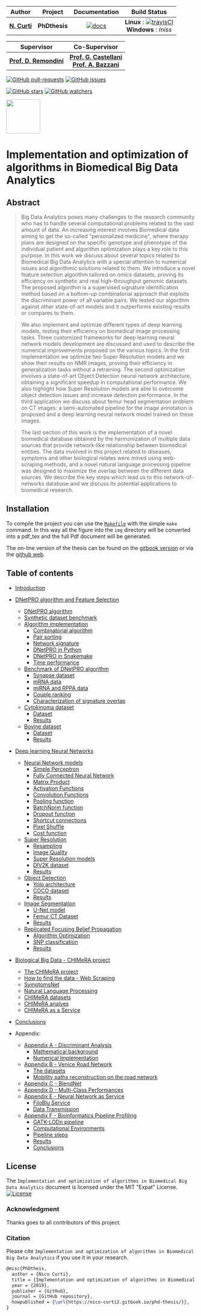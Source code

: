 | **Author**   | **Project** | **Documentation**                                                                   | **Build Status**              |
|:------------:|:-----------:|:-----------------------------------------------------------------------------------:|:-----------------------------:|
|   [**N. Curti**](https://github.com/Nico-Curti)   |  **PhDthesis**  | [![docs](https://img.shields.io/badge/documentation-latest-blue.svg?style=plastic)](https://nico-curti.github.io/PhDthesis/) | **Linux** : [![travisCI](https://travis-ci.com/Nico-Curti/PhDthesis.svg?token=7QqsqaQiuDHSyGDT3xek&branch=master)](https://travis-ci.com/Nico-Curti/PhDthesis) <br/> **Windows** : *miss* |

| **Supervisor** | **Co-Supervisor** |
|:--------------:|:-----------------:|
| [**Prof. D. Remondini**](https://www.unibo.it/sitoweb/daniel.remondini) | [**Prof. G. Castellani**](https://www.unibo.it/sitoweb/gastone.castellani) <br/> [**Prof. A. Bazzani**](https://www.unibo.it/sitoweb/armando.bazzani) |

[![GitHub pull-requests](https://img.shields.io/github/issues-pr/Nico-Curti/PhDthesis.svg?style=plastic)](https://github.com/Nico-Curti/PhDthesis/pulls)
[![GitHub issues](https://img.shields.io/github/issues/Nico-Curti/PhDthesis.svg?style=plastic)](https://github.com/Nico-Curti/PhDthesis/issues)

[![GitHub stars](https://img.shields.io/github/stars/Nico-Curti/PhDthesis.svg?label=Stars&style=social)](https://github.com/Nico-Curti/PhDthesis/stargazers)
[![GitHub watchers](https://img.shields.io/github/watchers/Nico-Curti/PhDthesis.svg?label=Watch&style=social)](https://github.com/Nico-Curti/PhDthesis/watchers)

<a href="https://github.com/UniboDIFABiophysics">
<div class="image">
<img src="https://cdn.rawgit.com/physycom/templates/697b327d/logo_unibo.png" width="90" height="90">
</div>
</a>

# Implementation and optimization of algorithms in Biomedical Big Data Analytics

## Abstract

> Big Data Analytics poses many challenges to the research community who has to handle several computational problems related to the vast amount of data.
> An increasing interest involves Biomedical data aiming to get the so-called "personalized medicine", where therapy plans are designed on the specific genotype and phenotype of the individual patient and algorithm optimization plays a key role to this purpose.
> In this work we discuss about several topics related to Biomedical Big Data Analytics with a special attention to numerical issues and algorithmic solutions related to them.
> We introduce a novel feature selection algorithm tailored on *omics* datasets, proving its efficiency on synthetic and real high-throughput genomic datasets.
> The proposed algorithm is a supervised signature identification method based on a bottom-up combinatorial approach that exploits the discriminant power of all variable pairs.
> We tested our algorithm against other state-of-art models and it outperforms existing results or compares to them.

> We also implement and optimize different types of deep learning models, testing their efficiency on biomedical image processing tasks.
> Three customized frameworks for deep learning neural network models development are discussed and used to describe the numerical improvements proposed on the various topics.
> In the first implementation we optimize two Super Resolution models and we show their results on NMR images, proving their efficiency in generalization tasks without a retraining.
> The second optimization involves a state-of-art Object Detection neural network architecture, obtaining a significant speedup in computational performance.
> We also highlight how Super Resolution models are able to overcome object detection issues and increase detection performance.
> In the third application we discuss about femur head segmentation problem on CT images: a semi-automated pipeline for the image annotation is proposed and a deep learning neural network model trained on these images.

> The last section of this work is the implementation of a novel biomedical database obtained by the harmonization of multiple data sources that provide network-like relationship between biomedical entities.
> The data involved in this project related to diseases, symptoms and other biological relates were mined using web-scraping methods, and a novel natural language processing pipeline was designed to maximize the overlap between the different data sources.
> We describe the key steps which lead us to this network-of-networks database and we discuss its potential applications to biomedical research.

## Installation

To compile the project you can use the [`Makefile`](https://github.com/Nico-Curti/PhDthesis/blob/master/Makefile) with the simple `make` command.
In this way all the figure into the `img` directory will be converted into a pdf_tex and the full Pdf document will be generated.

The on-line version of the thesis can be found on the [gitbook version](https://nico-curti2.gitbook.io/phd-thesis/) or via the [github web](https://nico-curti.github.io/PhDthesis).

## Table of contents

* [Introduction](https://github.com/Nico-Curti/PhDthesis/blob/master/docs/md/Introduction.md)

* [DNetPRO algorithm and Feature Selection](https://github.com/Nico-Curti/PhDthesis/blob/master/docs/md/Chapter1/README.md)
  * [DNetPRO algorithm](https://github.com/Nico-Curti/PhDthesis/blob/master/docs/md/Chapter1/DNetPRO/README.md)
  * [Synthetic dataset benchmark](https://github.com/Nico-Curti/PhDthesis/blob/master/docs/md/Chapter1/DNetPRO/ToyModel.md)
  * [Algorithm implementation](https://github.com/Nico-Curti/PhDthesis/blob/master/docs/md/Chapter1/Implementation/README.md)
    * [Combinatorial algorithm](https://github.com/Nico-Curti/PhDthesis/blob/master/docs/md/Chapter1/Implementation/Couples.md)
    * [Pair sorting](https://github.com/Nico-Curti/PhDthesis/blob/master/docs/md/Chapter1/Implementation/Sorting.md)
    * [Network signature](https://github.com/Nico-Curti/PhDthesis/blob/master/docs/md/Chapter1/Implementation/FeatSel.md)
    * [DNetPRO in Python](https://github.com/Nico-Curti/PhDthesis/blob/master/docs/md/Chapter1/Implementation/Python.md)
    * [DNetPRO in Snakemake](https://github.com/Nico-Curti/PhDthesis/blob/master/docs/md/Chapter1/Implementation/Pipeline.md)
    * [Time performance](https://github.com/Nico-Curti/PhDthesis/blob/master/docs/md/Chapter1/Implementation/Timing.md)
  * [Benchmark of DNetPRO algorithm](https://github.com/Nico-Curti/PhDthesis/blob/master/docs/md/Chapter1/Synapse/README.md)
    * [Synapse dataset](https://github.com/Nico-Curti/PhDthesis/blob/master/docs/md/Chapter1/Synapse/Dataset.md)
    * [mRNA data](https://github.com/Nico-Curti/PhDthesis/blob/master/docs/md/Chapter1/Synapse/mRNA.md)
    * [miRNA and RPPA data](https://github.com/Nico-Curti/PhDthesis/blob/master/docs/md/Chapter1/Synapse/miRNA_RPPA.md)
    * [Couple ranking](https://github.com/Nico-Curti/PhDthesis/blob/master/docs/md/Chapter1/Synapse/Ranking.md)
    * [Characterization of signature overlap](https://github.com/Nico-Curti/PhDthesis/blob/master/docs/md/Chapter1/Synapse/Overlap.md)
  * [Cytokinoma dataset](https://github.com/Nico-Curti/PhDthesis/blob/master/docs/md/Chapter1/Cytokinoma/README.md)
    * [Dataset](https://github.com/Nico-Curti/PhDthesis/blob/master/docs/md/Chapter1/Cytokinoma/Dataset.md)
    * [Results](https://github.com/Nico-Curti/PhDthesis/blob/master/docs/md/Chapter1/Cytokinoma/Results.md)
  * [Bovine dataset](https://github.com/Nico-Curti/PhDthesis/blob/master/docs/md/Chapter1/Bovine/README.md)
    * [Dataset](https://github.com/Nico-Curti/PhDthesis/blob/master/docs/md/Chapter1/Bovine/Dataset.md)
    * [Results](https://github.com/Nico-Curti/PhDthesis/blob/master/docs/md/Chapter1/Bovine/Results.md)

* [Deep learning Neural Networks](https://github.com/Nico-Curti/PhDthesis/blob/master/docs/md/Chapter2/README.md)
  * [Neural Network models](https://github.com/Nico-Curti/PhDthesis/blob/master/docs/md/Chapter2/NeuralNetwork/README.md)
    * [Simple Perceptron](https://github.com/Nico-Curti/PhDthesis/blob/master/docs/md/Chapter2/NeuralNetwork/Perceptron.md)
    * [Fully Connected Neural Network](https://github.com/Nico-Curti/PhDthesis/blob/master/docs/md/Chapter2/NeuralNetwork/FullyConnected.md)
    * [Matrix Product](https://github.com/Nico-Curti/PhDthesis/blob/master/docs/md/Chapter2/NeuralNetwork/gemm.md)
    * [Activation Functions](https://github.com/Nico-Curti/PhDthesis/blob/master/docs/md/Chapter2/NeuralNetwork/Activations.md)
    * [Convolution Functions](https://github.com/Nico-Curti/PhDthesis/blob/master/docs/md/Chapter2/NeuralNetwork/Convolutional.md)
    * [Pooling function](https://github.com/Nico-Curti/PhDthesis/blob/master/docs/md/Chapter2/NeuralNetwork/Pooling.md)
    * [BatchNorm function](https://github.com/Nico-Curti/PhDthesis/blob/master/docs/md/Chapter2/NeuralNetwork/BatchNorm.md)
    * [Dropout function](https://github.com/Nico-Curti/PhDthesis/blob/master/docs/md/Chapter2/NeuralNetwork/Dropout.md)
    * [Shortcut connections](https://github.com/Nico-Curti/PhDthesis/blob/master/docs/md/Chapter2/NeuralNetwork/Shortcut.md)
    * [Pixel Shuffle](https://github.com/Nico-Curti/PhDthesis/blob/master/docs/md/Chapter2/NeuralNetwork/PixelShuffle.md)
    * [Cost function](https://github.com/Nico-Curti/PhDthesis/blob/master/docs/md/Chapter2/NeuralNetwork/Cost.md)
  * [Super Resolution](https://github.com/Nico-Curti/PhDthesis/blob/master/docs/md/Chapter2/SuperResolution/README.md)
    * [Resampling](https://github.com/Nico-Curti/PhDthesis/blob/master/docs/md/Chapter2/SuperResolution/Resampling.md)
    * [Image Quality](https://github.com/Nico-Curti/PhDthesis/blob/master/docs/md/Chapter2/SuperResolution/QualityImage.md)
    * [Super Resolution models](https://github.com/Nico-Curti/PhDthesis/blob/master/docs/md/Chapter2/SuperResolution/WDSR.md)
    * [DIV2K dataset](https://github.com/Nico-Curti/PhDthesis/blob/master/docs/md/Chapter2/SuperResolution/Dataset.md)
    * [Results](https://github.com/Nico-Curti/PhDthesis/blob/master/docs/md/Chapter2/SuperResolution/Results.md)
  * [Object Detection](https://github.com/Nico-Curti/PhDthesis/blob/master/docs/md/Chapter2/ObjectDetection/README.md)
    * [Yolo architecture](https://github.com/Nico-Curti/PhDthesis/blob/master/docs/md/Chapter2/ObjectDetection/Yolo.md)
    * [COCO dataset](https://github.com/Nico-Curti/PhDthesis/blob/master/docs/md/Chapter2/ObjectDetection/Dataset.md)
    * [Results](https://github.com/Nico-Curti/PhDthesis/blob/master/docs/md/Chapter2/ObjectDetection/Results.md)
  * [Image Segmentation](https://github.com/Nico-Curti/PhDthesis/blob/master/docs/md/Chapter2/Segmentation/README.md)
    * [U-Net model](https://github.com/Nico-Curti/PhDthesis/blob/master/docs/md/Chapter2/Segmentation/UNet.md)
    * [Femur CT Dataset](https://github.com/Nico-Curti/PhDthesis/blob/master/docs/md/Chapter2/Segmentation/Dataset.md)
    * [Results](https://github.com/Nico-Curti/PhDthesis/blob/master/docs/md/Chapter2/Segmentation/Results.md)
  * [Replicated Focusing Belief Propagation](https://github.com/Nico-Curti/PhDthesis/blob/master/docs/md/Chapter2/rFBP/README.md)
    * [Algorithm Optimization](https://github.com/Nico-Curti/PhDthesis/blob/master/docs/md/Chapter2/rFBP/Implementation.md)
    * [SNP classification](https://github.com/Nico-Curti/PhDthesis/blob/master/docs/md/Chapter2/rFBP/Dataset.md)
    * [Results](https://github.com/Nico-Curti/PhDthesis/blob/master/docs/md/Chapter2/rFBP/Results.md)


* [Biological Big Data - CHIMeRA project](https://github.com/Nico-Curti/PhDthesis/blob/master/docs/md/Chapter3/README.md)
  * [The CHIMeRA project](https://github.com/Nico-Curti/PhDthesis/blob/master/docs/md/Chapter3/CHIMeRA/README.md)
  * [How to find the data - Web Scraping](https://github.com/Nico-Curti/PhDthesis/blob/master/docs/md/Chapter3/CHIMeRA/WebScraping.md)
  * [SymptomsNet](https://github.com/Nico-Curti/PhDthesis/blob/master/docs/md/Chapter3/CHIMeRA/SymptomsNet.md)
  * [Natural Language Processing](https://github.com/Nico-Curti/PhDthesis/blob/master/docs/md/Chapter3/CHIMeRA/NLP.md)
  * [CHIMeRA datasets](https://github.com/Nico-Curti/PhDthesis/blob/master/docs/md/Chapter3/CHIMeRA/Datasets.md)
  * [CHIMeRA analyes](https://github.com/Nico-Curti/PhDthesis/blob/master/docs/md/Chapter3/CHIMeRA/Results.md)
  * [CHIMeRA as a Service](https://github.com/Nico-Curti/PhDthesis/blob/master/docs/md/Chapter3/CHIMeRA/Service.md)

* [Conclusions](https://github.com/Nico-Curti/PhDthesis/blob/master/docs/md/Conclusions.md)

* Appendix:
  * [Appendix A - Discriminant Analysis](https://github.com/Nico-Curti/PhDthesis/blob/master/docs/md/Appendix/DiscriminantAnalysis/README.md)
    * [Mathematical background](https://github.com/Nico-Curti/PhDthesis/blob/master/docs/md/Appendix/DiscriminantAnalysis/MathematicalBackground.md)
    * [Numerical Implementation](https://github.com/Nico-Curti/PhDthesis/blob/master/docs/md/Appendix/DiscriminantAnalysis/Numerical.md)
  * [Appendix B - Venice Road Network](https://github.com/Nico-Curti/PhDthesis/blob/master/docs/md/Appendix/Venice/README.md)
    * [The datasets](https://github.com/Nico-Curti/PhDthesis/blob/master/docs/md/Appendix/Venice/Dataset.md)
    * [Mobility paths reconstruction on the road network](https://github.com/Nico-Curti/PhDthesis/blob/master/docs/md/Appendix/Venice/MobilityPaths.md)
  * [Appendix C - BlendNet](https://github.com/Nico-Curti/PhDthesis/blob/master/docs/md/Appendix/BlendNet/README.md)
  * [Appendix D - Multi-Class Performances](https://github.com/Nico-Curti/PhDthesis/blob/master/docs/md/Appendix/Scorer/README.md)
  * [Appendix E - Neural Network as Service](https://github.com/Nico-Curti/PhDthesis/blob/master/docs/md/Appendix/FiloBlu/README.md)
    * [FiloBlu Service](https://github.com/Nico-Curti/PhDthesis/blob/master/docs/md/Appendix/FiloBlu/Service.md)
    * [Data Transmission](https://github.com/Nico-Curti/PhDthesis/blob/master/docs/md/Appendix/FiloBlu/CryptoSocket.md)
  * [Appendix F - Bioinformatics Pipeline Profiling](https://github.com/Nico-Curti/PhDthesis/blob/master/docs/md/Appendix/Profiling/README.md)
    * [GATK-LODn pipeline](https://github.com/Nico-Curti/PhDthesis/blob/master/docs/md/Appendix/Profiling/Pipeline.md)
    * [Computational Environments](https://github.com/Nico-Curti/PhDthesis/blob/master/docs/md/Appendix/Profiling/Environment.md)
    * [Pipeline steps](https://github.com/Nico-Curti/PhDthesis/blob/master/docs/md/Appendix/Profiling/Step.md)
    * [Results](https://github.com/Nico-Curti/PhDthesis/blob/master/docs/md/Appendix/Profiling/Results.md)
    * [Conclusions](https://github.com/Nico-Curti/PhDthesis/blob/master/docs/md/Appendix/Profiling/Conclusion.md)


## License

The `Implementation and optimization of algorithms in Biomedical Big Data Analytics` document is licensed under the MIT "Expat" License. [![License](https://img.shields.io/github/license/mashape/apistatus.svg)](https://github.com/Nico-Curti/PhDthesis/blob/master/LICENSE.md)


### Acknowledgment

Thanks goes to all contributors of this project.

### Citation

Please cite `Implementation and optimization of algorithms in Biomedical Big Data Analytics` if you use it in your research.

```tex
@misc{PhDtheis,
  author = {Nico Curti},
  title = {Implementation and optimization of algorithms in Biomedical Big Data Analytics},
  year = {2019},
  publisher = {GitHub},
  journal = {GitHub repository},
  howpublished = {\url{https://nico-curti2.gitbook.io/phd-thesis/}},
}
```


